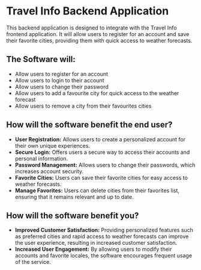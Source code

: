 # Travel Info Backend Application

This backend application is designed to integrate with the Travel Info frontend application. It will allow users to register for an account and save their favorite cities, providing them with quick access to weather forecasts.

## The Software will:

- Allow users to register for an account
- Allow users to login to their account
- Allow users to change their password
- Allow users to add a favourite city for quick access to the weather forecast
- Allow users to remove a city from their favourites cities

## How will the software benefit the end user?

- **User Registration:** Allows users to create a personalized account for their own unique experiences.
- **Secure Login:** Offers users a secure way to access their accounts and personal information.
- **Password Management:** Allows users to change their passwords, which increases account security.
- **Favorite Cities:** Users can save their favorite cities for easy access to weather forecasts.
- **Manage Favorites:** Users can delete cities from their favorites list, ensuring that it remains relevant and up to date.

## How will the software benefit you?

- **Improved Customer Satisfaction:** Providing personalized features such as preferred cities and rapid access to weather forecasts can improve the user experience, resulting in increased customer satisfaction.
- **Increased User Engagement:** By allowing users to modify their accounts and favorite locales, the software encourages frequent usage of the service.

